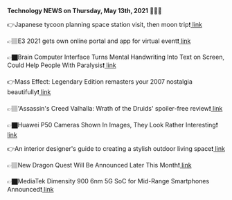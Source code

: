<b>Technology NEWS on Thursday, May 13th, 2021</b> 📡📡📡 

👉Japanese tycoon planning space station visit, then moon trip❗️<a href='https://techblock.club/?p=11863'> link</a>

👉🏽E3 2021 gets own online portal and app for virtual event❗️<a href='https://techblock.club/?p=11865'> link</a>

👉🏿Brain Computer Interface Turns Mental Handwriting Into Text on Screen, Could Help People With Paralysis❗️<a href='https://techblock.club/?p=11867'> link</a>

👉Mass Effect: Legendary Edition remasters your 2007 nostalgia beautifully❗️<a href='https://techblock.club/?p=11869'> link</a>

👉🏽'Assassin's Creed Valhalla: Wrath of the Druids' spoiler-free review❗️<a href='https://techblock.club/?p=11871'> link</a>

👉🏿Huawei P50 Cameras Shown In Images, They Look Rather Interesting❗️<a href='https://techblock.club/?p=11873'> link</a>

👉An interior designer's guide to creating a stylish outdoor living space❗️<a href='https://techblock.club/?p=11875'> link</a>

👉🏽New Dragon Quest Will Be Announced Later This Month❗️<a href='https://techblock.club/?p=11877'> link</a>

👉🏿MediaTek Dimensity 900 6nm 5G SoC for Mid-Range Smartphones Announced❗️<a href='https://techblock.club/?p=11879'> link</a>

